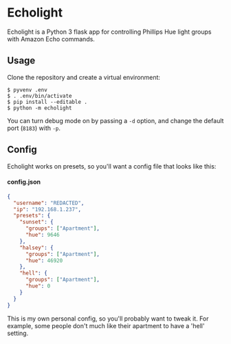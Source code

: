 # Echolight

Echolight is a Python 3 flask app for controlling Phillips Hue light groups
with Amazon Echo commands.

## Usage

Clone the repository and create a virtual environment:

```
$ pyvenv .env
$ . .env/bin/activate
$ pip install --editable .
$ python -m echolight
```

You can turn debug mode on by passing a `-d` option, and change the default
port (`8183`) with `-p`.

## Config

Echolight works on presets, so you'll want a config file that looks like this:

#### config.json

```json
{
  "username": "REDACTED",
  "ip": "192.168.1.237",
  "presets": {
    "sunset": {
      "groups": ["Apartment"],
      "hue": 9646
    },
    "halsey": {
      "groups": ["Apartment"],
      "hue": 46920
    },
    "hell": {
      "groups": ["Apartment"],
      "hue": 0
    }
  }
}
```

This is my own personal config, so you'll probably want to tweak it. For
example, some people don't much like their apartment to have a 'hell' setting.
